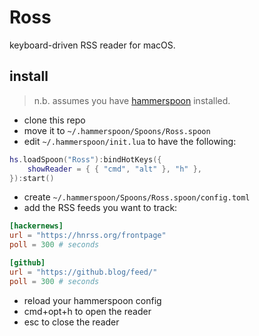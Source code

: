 # Ross

keyboard-driven RSS reader for macOS.

## install

> n.b. assumes you have [hammerspoon](https://www.hammerspoon.org) installed.

- clone this repo
- move it to `~/.hammerspoon/Spoons/Ross.spoon`
- edit `~/.hammerspoon/init.lua` to have the following:
```lua
hs.loadSpoon("Ross"):bindHotKeys({
    showReader = { { "cmd", "alt" }, "h" },
}):start()

```
- create `~/.hammerspoon/Spoons/Ross.spoon/config.toml`
- add the RSS feeds you want to track:
```toml
[hackernews]
url = "https://hnrss.org/frontpage"
poll = 300 # seconds

[github]
url = "https://github.blog/feed/"
poll = 300 # seconds

```
- reload your hammerspoon config
- cmd+opt+h to open the reader
- esc to close the reader
